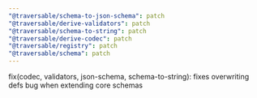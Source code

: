 ```yaml
---
"@traversable/schema-to-json-schema": patch
"@traversable/derive-validators": patch
"@traversable/schema-to-string": patch
"@traversable/derive-codec": patch
"@traversable/registry": patch
"@traversable/schema": patch
---
```


fix(codec, validators, json-schema, schema-to-string): fixes overwriting defs bug when extending core schemas
